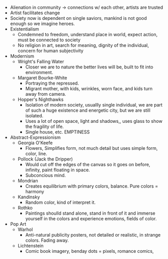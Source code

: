 - Alienation in community -> connections w/ each other, artists are trusted
- Artist facilitates change
- Society now is dependent on single saviors, mankind is not good enough so we imagine heroes.
- Existentialism
    - Condemned to freedom, understand place in world, expect action, must be connected to society
    - No religion in art, search for meaning, dignity of the individual, concern for human subjectivity
- Modernism
    - Wright's Falling Water
        - Closer we are to nature the better lives will be, built to fit into environment.
    - Margaret Bourke-White
        - Portraying the repressed.
        - Migrant mother, with kids, wrinkles, worn face, and kids turn away from camera.
    - Hopper's Nighthawks
        - Isolation of modern society, usuallly single individual, we are part of such a huge existence and energetic city, but we are still isolated.
        - Uses a lot of open space, light and shadows,, uses glass to show the fragility of life.
        - Single house, etc. EMPTINESS
- Abstract-Expressionism
    - Georgia O'Keefe
        - Flowers, Simplifies form, not much detail but uses simple form, color, line.
    - Pollock (Jack the Dripper)
        - Would cut off the edges of the canvas so it goes on before, infinity, paint floating in space.
        - Subconcious mind.
    - Mondrian
        - Creates equilibrium with primary colors, balance. Pure colors = harmony
    - Kandinsky
        - Random color, kind of interpret it.
    - Rothko
        - Paintings shoulld stand alone, stand in front of it and immerse yourself in the colors and experience emotions, fields of color.
- Pop Art
    - Warhol
        - Anti-natural publicity posters, not detailed or realistic, in strange colors. Fading away.
    - Lichtenstein
        - Comic book imagery, benday dots = pixels, romance comics,
